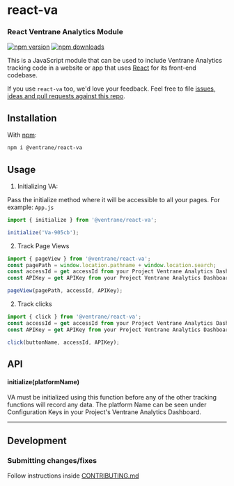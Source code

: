 # react-va

### React Ventrane Analytics Module

[![npm version](https://img.shields.io/npm/v/react-ga.svg?style=flat-square)](https://www.npmjs.com/package/@ventrane/react-va)
[![npm downloads](https://img.shields.io/npm/dm/react-ga.svg?style=flat-square)](https://www.npmjs.com/package/@ventrane/react-va)

This is a JavaScript module that can be used to include Ventrane Analytics tracking code in a website or app that uses [React](https://facebook.github.io/react/) for its front-end codebase.

If you use `react-va` too, we'd love your feedback. Feel free to file [issues, ideas and pull requests against this repo](https://github.com/Ventrane-Open-Source/react-va/issues).

## Installation

With [npm](https://www.npmjs.com/):

```bash
npm i @ventrane/react-va
```

## Usage


1. Initializing VA:

Pass the initialize method where it will be accessible to all your pages. For example: `App.js`

```js
import { initialize } from '@ventrane/react-va';

initialize('Va-905cb');
```

2. Track Page Views

```js
import { pageView } from '@ventrane/react-va';
const pagePath = window.location.pathname + window.location.search;
const accessId = get accessId from your Project Ventrane Analytics Dashboard;
const APIKey = get APIKey from your Project Ventrane Analytics Dashboard;

pageView(pagePath, accessId, APIKey);
```

2. Track clicks

```js
import { click } from '@ventrane/react-va';
const accessId = get accessId from your Project Ventrane Analytics Dashboard;
const APIKey = get APIKey from your Project Ventrane Analytics Dashboard;

click(buttonName, accessId, APIKey);
```

## API

#### initialize(platformName)

VA must be initialized using this function before any of the other tracking functions will record any data. The platform Name can be seen under Configuration Keys in your Project's Ventrane Analytics Dashboard.

---

## Development
### Submitting changes/fixes

Follow instructions inside [CONTRIBUTING.md](https://github.com/react-ga/react-ga/blob/master/CONTRIBUTING.md)
